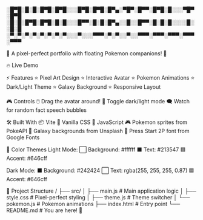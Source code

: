 ░█▀█░█░█░█▀█░█▀█░░░█▀█░█▀█░█▀▄░▀█▀░█▀▀░█▀█░█░░░▀█▀░█▀█
░█░█░█▀█░█▀█░█░█░░░█▀▀░█░█░█▀▄░░█░░█▀▀░█░█░█░░░░█░░█░█
░▀░▀░▀░▀░▀░▀░▀░▀░░░▀░░░▀▀▀░▀░▀░░▀░░▀▀▀░▀▀▀░▀▀▀░▀▀▀░▀▀▀

🌟 A pixel-perfect portfolio with floating Pokemon companions! 🌟

🔥 Live Demo

⚡ Features
⭐ Pixel Art Design
⭐ Interactive Avatar
⭐ Pokemon Animations
⭐ Dark/Light Theme
⭐ Galaxy Background
⭐ Responsive Layout

🎮 Controls
🖱️ Drag the avatar around!
🌙 Toggle dark/light mode
🗨️ Watch for random fact speech bubbles

🛠️ Built With
📦 Vite
🎨 Vanilla CSS
🧩 JavaScript
🎮 Pokemon sprites from PokeAPI
🌌 Galaxy backgrounds from Unsplash
🎨 Press Start 2P font from Google Fonts

🌈 Color Themes
Light Mode:
⬜ Background: #ffffff
⬛ Text: #213547
🟦 Accent: #646cff

Dark Mode:
⬛ Background: #242424
⬜ Text: rgba(255, 255, 255, 0.87)
🟦 Accent: #646cff

🎯 Project Structure
/
├── src/
│   ├── main.js       # Main application logic
│   ├── style.css     # Pixel-perfect styling
│   ├── theme.js      # Theme switcher
│   └── pokemon.js    # Pokemon animations
├── index.html        # Entry point
└── README.md        # You are here! 👋
